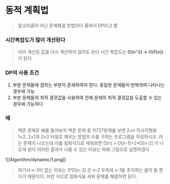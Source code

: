 # 동적 계획법

> 알고리즘이 아닌 문제해결 방법이다 줄여서 DP라고 함

### 시간복잡도가 많이 개선된다

> 이미 계산된 값을 다시 계산하지 않아도 된다
> 시간 복잡도는 **O(n^2) → O(f(n))** 가 된다

### DP의 사용 조건

1. 부분 문제들에 겹치는 부분이 존재하여야 한다. 동일한 문제들이 반복하여 나타나는 경우에 가능
2. 부분 문제들의 최적 결괏값을 사용하여 전체 문제의 최적 결괏값을 도출할 수 있는 경우에 가능하다

### 예

> 백준 문제로 예를 들어보자
> 백준 문제 중 11727문제를 보면
> 2×n 직사각형을 1×2, 2×1과 2×2 타일로 채우는 방법의 수를 구하는 프로그램을 작성하시오.
> 라는 문제가 나오는데
> 이를 점화식으로 세워보면
> D[n] = D[n-1]+2\*D[n-2] 가 나오게 된다
> 이러한 결과가 나올 수 있는 이유는
> 아래 그림으로 설명하겠다

![[Algorithm/dynamic/1.png]]

> 여기서 n-3이 없는 이유는 3\*D[n-3] 은 n-2 우측에 n-1을 추가하는 꼴이 될 뿐이기 때문이다.
> 이런 식으로 점화식을 세워 문제를 해결하면 된다.